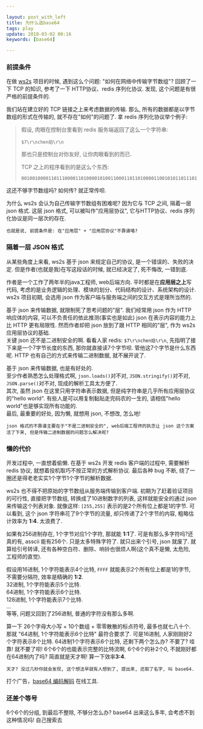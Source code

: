 ```yaml
---

layout: post_with_left
title: 为什么选base64
tags: play
update: 2018-03-02 00:16
keywords: [base64]

---
```


### 前提条件
在做 [ws2s](https://github.com/playlay/ws2s) 项目的时候, 遇到这么个问题: "如何在网络中传输字节数组"? 回顾了一下 TCP 的知识, 参考了一下 HTTP协议、redis 序列化协议. 发现, 这个问题是有很严格的前提条件的.     

我们站在建立好的 TCP 链接之上来考虑数据的传输. 那么, 所有的数据都是以字节数组的形式在传输的, 就不存在"如何"的问题了. 拿 redis 序列化协议举个例子:     
> 假设, 肉眼在控制台里看到 redis 服务端返回了这么一个字符串:    
> ```
> $7\r\nchen焰\r\n
> ```
> 那也只是控制台对你友好, 让你肉眼看到的而已.    
> 
> TCP 之上的程序看到的是这么个东西:    
> ```
> 00100100001101110000110100001010011000110110100001100101011011101110011110000100101100000000110100001010
> ```
这还不够字节数组吗? 如何传? 就正常传呗.    

为什么 ws2s 会认为自己传输字节数组有困难呢? 因为它与 TCP 之间, 隔着一层 json 格式. 这层 json 格式, 可以被叫作"应用层协议", 它与HTTP协议、redis 序列化协议是同一层次的存在. 

```
也就是说, 前提条件是: 在"应用层" + "应用层协议"不靠谱咯?
```

### 隔着一层 JSON 格式
从某些角度上来看, ws2s 基于 json 来规定自己的协议, 是一个错误的、失败的决定. 但是作者(也就是我)在写这段话的时候, 就已经决定了, 死不悔改, 一错到底.   

作者是一个工作了两年半的java工程师, web后端方向. 平时都是在**应用层之上**写代码, 考虑的是业务逻辑的处理、模块的划分、代码结构的设计、系统架构的设计. ws2s 项目初期, 会选用 json 作为客户端与服务端之间的交互方式是理所当然的.     

基于 json 来传输数据, 就限制死了思考问题的"层". 我们经常用 json 作为 HTTP 响应体的内容, 可以不负责任的依此推测(事实也是如此) json 在表示内容的能力上比 HTTP 更有局限性. 然而作者却把 json 放到了跟 HTTP 相同的"层", 作为 ws2s 应用层协议的基础.     
关键 json 还不是二进制安全的啊. 看看人家 redis: `$7\r\nchen焰\r\n`, 先指明了接下来是一个7字节长度的东西, 那你就直接读7个字节呗. 管他这7个字节是什么东西呢. HTTP 也有自己的方式来传输二进制数据, 就不展开说了.     

基于 json 来传输数据, 也是有好处的.     
至少作者熟悉怎么处理格式啊, `json.loads()`对不对, `JSON.stringify()`对不对, `JSON.parse()`对不对, 现成的解析工具太方便了.     
其次, 虽然 json 在这里只用字符串表示数据, 但是纯字符串是几乎所有应用层协议的"hello world". 有些人是可以用复制黏贴走完码农的一生的, 请相信"hello world"也是够实现所有功能的.    
最后, 最重要的好处, 因为懒, 就想用 json, 不想改, 怎么地!    

```
json 格式的不靠谱主要在于"不是二进制安全的", web后端工程师的执念让 json 这个方案活了下来, 但是传输二进制数据的问题怎么解决呢?
```

### 懒的代价

开发过程中, 一直想着偷懒. 在基于 ws2s 开发 redis 客户端的过程中, 需要解析 redis 协议, 就想着投机取巧不按正常的方式解析协议. 最后各种 bug 不断, 绕了一圈还是得老老实实1个字节1个字节的解析数据.     

ws2s 也不得不把原始的字节数组从服务端传输到客户端. 初期为了赶着验证项目的可行性, 直接把字节数组, 转换成了10进制数字的列表, 这样就能安全的通过 json 来传输这个列表对象. 就像这样: `[255,255]` 表示的是2个所有位上都是1的字节. 可以看到, 这个 json 字符串花了9个字节的流量, 却只传递了2个字节的内容, 粗略估计效率为 **1:4**. 太浪费了.       

如果有256进制存在, 1个字节对应1个字符, 那就能 **1:1**了. 可是有那么多字符吗?还真的有, asscii 能有256个. 只是太多特殊字符了. 就只出来个引号, json 就废了. 就算给引号转译, 还有各种空白符、删除、响铃也很烦人啊(这个真不是懒, 太危险, 工程师的直觉).   

假设用16进制, 1个字符能表示4个比特, `FFFF` 就能表示2个所有位上都是1的字节, 不需要分隔符, 效率是精确的 **1:2**.     
32进制, 1个字符能表示5个比特.    
64进制, 1个字符能表示6个比特.    
128进制, 1个字符能表示7个比特.    
...    
等等, 问题又回到了256进制, 普通的字符没有那么多啊.     

算一下 26个字母大小写 + 10个数组 + 零零散散的标点符号, 最多也就七八十个. 那就 "64进制, 1个字符能表示6个比特" 最符合要求了. 可是16进制, 人家刚刚好2个字符表示8个比特. 64进制1个字符表示6个比特, 还剩下两个怎么办? 不要了? 哇靠! 就不要了呗! 6个6个的也能表示完整的比特流啊, 6个6个的补2个0, 不就刚好都在64进制内了吗? 简直就是天才啊! 算一下效率**3:4**.

```
天才? 没过几秒你就会发现, 这个想法早就有人想到了, 提出来, 还取了名字, 叫 base64.
```
打个广告，[base64 编码解码](https://feling.io/base64/) 在线工具.    

### 还差个等号
6个6个的分组, 到最后不整除, 不够分怎么办? base64 出来这么多年, 会考虑不到这种情况吗! 自己搜索去